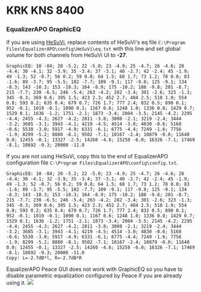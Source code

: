 # KRK KNS 8400
### EqualizerAPO GraphicEQ
If you are using [HeSuVi](https://sourceforge.net/projects/hesuvi/), replace contents of HeSuVi's eq file `C:\Program Files\EqualizerAPO\config\HeSuVi\eq.txt` with this line and set global volume for both channels from HeSuVi UI to **-27**.
```
GraphicEQ: 10 -84; 20 -5.2; 22 -5.0; 23 -4.9; 25 -4.7; 26 -4.6; 28 -4.4; 30 -4.1; 32 -3.9; 35 -3.4; 37 -3.1; 40 -2.7; 42 -2.4; 45 -1.9; 49 -1.3; 52 -0.7; 56 0.2; 59 0.8; 64 1.5; 68 1.7; 73 1.2; 78 0.0; 83 -1.6; 89 -3.7; 95 -5.5; 102 -7.7; 109 -9.1; 117 -9.8; 125 -9.1; 134 -8.3; 143 -10.3; 153 -10.3; 164 -8.9; 175 -10.2; 188 -9.8; 201 -8.7; 215 -7.7; 230 -6.5; 246 -5.4; 263 -4.2; 282 -3.4; 301 -2.6; 323 -1.3; 345 -0.3; 369 0.6; 395 1.5; 423 2.3; 452 2.7; 484 2.5; 518 1.9; 554 0.8; 593 0.2; 635 0.4; 679 0.7; 726 1.7; 777 2.4; 832 0.5; 890 0.1; 952 -0.1; 1019 -0.1; 1090 0.1; 1167 0.6; 1248 1.0; 1336 0.8; 1429 0.7; 1529 0.1; 1636 -1.2; 1751 -2.1; 1873 -3.4; 2004 -3.5; 2145 -4.2; 2295 -4.4; 2455 -4.3; 2627 -4.2; 2811 -3.8; 3008 -2.1; 3219 -2.4; 3444 -3.2; 3685 -3.1; 3943 -4.1; 4219 -4.5; 4514 -3.0; 4830 -0.6; 5168 -0.6; 5530 -3.0; 5917 -4.9; 6331 -6.1; 6775 -4.4; 7249 -1.6; 7756 -1.9; 8299 -5.2; 8880 -8.1; 9502 -7.1; 10167 -2.4; 10879 -0.0; 11640 0.0; 12455 -0.1; 13327 -2.5; 14260 -4.6; 15258 -6.0; 16326 -7.1; 17469 -8.1; 18692 -9.3; 20000 -11.0
```
If you are not using HeSuVi, copy this to the end of EqualizerAPO configuration file `C:\Program Files\EqualizerAPO\config\config.txt`.
```
GraphicEQ: 10 -84; 20 -5.2; 22 -5.0; 23 -4.9; 25 -4.7; 26 -4.6; 28 -4.4; 30 -4.1; 32 -3.9; 35 -3.4; 37 -3.1; 40 -2.7; 42 -2.4; 45 -1.9; 49 -1.3; 52 -0.7; 56 0.2; 59 0.8; 64 1.5; 68 1.7; 73 1.2; 78 0.0; 83 -1.6; 89 -3.7; 95 -5.5; 102 -7.7; 109 -9.1; 117 -9.8; 125 -9.1; 134 -8.3; 143 -10.3; 153 -10.3; 164 -8.9; 175 -10.2; 188 -9.8; 201 -8.7; 215 -7.7; 230 -6.5; 246 -5.4; 263 -4.2; 282 -3.4; 301 -2.6; 323 -1.3; 345 -0.3; 369 0.6; 395 1.5; 423 2.3; 452 2.7; 484 2.5; 518 1.9; 554 0.8; 593 0.2; 635 0.4; 679 0.7; 726 1.7; 777 2.4; 832 0.5; 890 0.1; 952 -0.1; 1019 -0.1; 1090 0.1; 1167 0.6; 1248 1.0; 1336 0.8; 1429 0.7; 1529 0.1; 1636 -1.2; 1751 -2.1; 1873 -3.4; 2004 -3.5; 2145 -4.2; 2295 -4.4; 2455 -4.3; 2627 -4.2; 2811 -3.8; 3008 -2.1; 3219 -2.4; 3444 -3.2; 3685 -3.1; 3943 -4.1; 4219 -4.5; 4514 -3.0; 4830 -0.6; 5168 -0.6; 5530 -3.0; 5917 -4.9; 6331 -6.1; 6775 -4.4; 7249 -1.6; 7756 -1.9; 8299 -5.2; 8880 -8.1; 9502 -7.1; 10167 -2.4; 10879 -0.0; 11640 0.0; 12455 -0.1; 13327 -2.5; 14260 -4.6; 15258 -6.0; 16326 -7.1; 17469 -8.1; 18692 -9.3; 20000 -11.0
Copy: L=-2.7dB*l, R=-2.7dB*R
```
EqualizerAPO Peace GUI does not work with GraphicEQ so you have to disable parametric equalization configured by Peace if you are already using it.
![](https://raw.githubusercontent.com/jaakkopasanen/AutoEq/master/results/Sonoma%20Model%20One/headphoncecom/onear/KRK%20KNS%208400/KRK%20KNS%208400.png)
